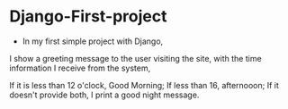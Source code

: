 # Django-First-project

- In my first simple project with Django,

I show a greeting message to the user visiting the site, with the time information I receive from the system,

If it is less than 12 o'clock, Good Morning; If less than 16, afternooon; If it doesn't provide both, I print a good night message.

